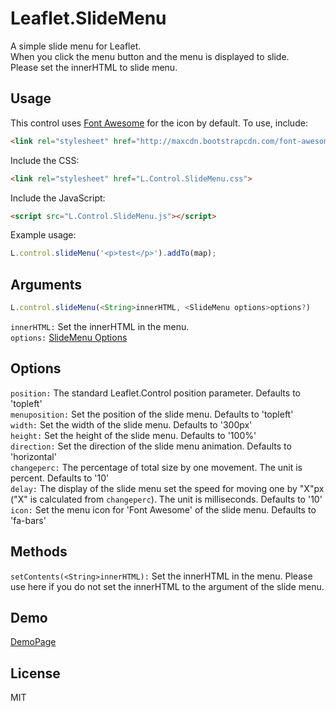 Leaflet.SlideMenu
====

A simple slide menu for Leaflet.  
When you click the menu button and the menu is displayed to slide.  
Please set the innerHTML to slide menu.  


## Usage

This control uses [Font Awesome](https://fortawesome.github.io/Font-Awesome/) for the icon by default. To use, include:

```html
<link rel="stylesheet" href="http://maxcdn.bootstrapcdn.com/font-awesome/4.7.0/css/font-awesome.min.css">
```

Include the CSS:

```html
<link rel="stylesheet" href="L.Control.SlideMenu.css">
```


Include the JavaScript:

```html
<script src="L.Control.SlideMenu.js"></script>
```


Example usage:

```javascript
L.control.slideMenu('<p>test</p>').addTo(map);
```

## Arguments
```javascript
L.control.slideMenu(<String>innerHTML, <SlideMenu options>options?)
```
`innerHTML:` Set the innerHTML in the menu.  
`options:` [SlideMenu Options](https://github.com/unbam/Leaflet.SlideMenu/blob/master/README.md#options)


## Options

`position:` The standard Leaflet.Control position parameter. Defaults to 'topleft'  
`menuposition:` Set the position of the slide menu. Defaults to 'topleft'  
`width:` Set the width of the slide menu. Defaults to '300px'  
`height:` Set the height of the slide menu. Defaults to '100%'  
`direction:` Set the direction of the slide menu animation. Defaults to 'horizontal'  
`changeperc:` The percentage of total size by one movement. The unit is percent. Defaults to '10'  
`delay:` The display of the slide menu set the speed for moving one by "X"px ("X" is calculated from `changeperc`). The unit is milliseconds. Defaults to '10'  
`icon:` Set the menu icon for 'Font Awesome' of the slide menu. Defaults to 'fa-bars'


## Methods

`setContents(<String>innerHTML):` Set the innerHTML in the menu. Please use here if you do not set the innerHTML to the argument of the slide menu.


## Demo

[DemoPage](http://unbam.github.io/Leaflet.SlideMenu/)


## License

MIT
